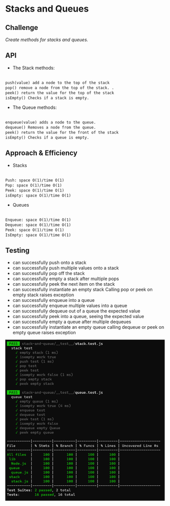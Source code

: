 
# Stacks and Queues


## Challenge

*Create methods for stacks and queues.*

## API


- The Stack methods:

```

push(value) add a node to the top of the stack
pop() remove a node from the top of the stack. .
peek() return the value for the top of the stack
isEmpty() Checks if a stack is empty.

```

- The Queue methods:

```

enqueue(value) adds a node to the queue.
dequeue() Removes a node from the queue.
peek() return the value for the front of the stack
isEmpty() Checks if a queue is empty.

```



## Approach & Efficiency

- Stacks

```

Push: space O(1)/time O(1)
Pop: space O(1)/time O(1)
Peek: space O(1)/time O(1)
isEmpty: space O(1)/time O(1)

```

- Queues

```

Enqueue: space 0(1)/time O(1)
Dequeue: space 0(1)/time O(1)
Peek: space O(1)/time O(1)
IsEmpty: space O(1)/time O(1)

```

## Testing


* can successfully push onto a stack
* can successfully push multiple values onto a stack
* can successfully pop off the stack
* can successfully empty a stack after multiple pops
* can successfully peek the next item on the stack
* can successfully instantiate an empty stack Calling pop or peek on empty stack raises exception
* can successfully enqueue into a queue
* can successfully enqueue multiple values into a queue
* can successfully dequeue out of a queue the expected value
* can successfully peek into a queue, seeing the expected value
* can successfully empty a queue after multiple dequeues
* can successfully instantiate an empty queue calling dequeue or peek on empty queue raises exception



![TEST](./stack-and-queue-test.png)




```


